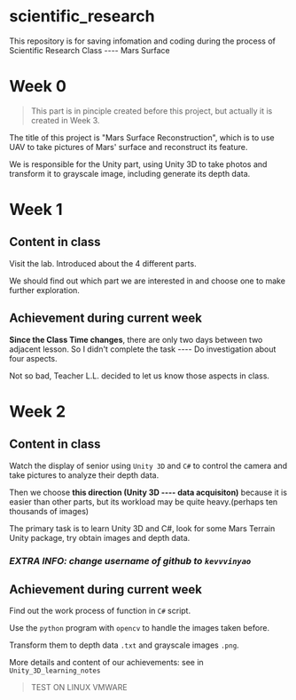 # scientific_research
This repository is for saving infomation and coding during the process of Scientific  Research Class ---- Mars Surface

# Week 0
> This part is in pinciple created before this project, but actually it is created in Week 3.

The title of this project is "Mars Surface Reconstruction", which is to use UAV to take pictures of Mars' surface and reconstruct its feature.

We is responsible for the Unity part, using Unity 3D to take photos and transform it to grayscale image, including generate its depth data.

# Week 1
## Content in class
Visit the lab. Introduced about the 4 different parts.

We should find out which part we are interested in and choose one to make further exploration.

## Achievement during current week
**Since the Class Time changes**, there are only two days between two adjacent lesson. So I didn't complete the task ---- Do investigation about four aspects.

Not so bad, Teacher L.L. decided to let us know those aspects in class.

# Week 2

## Content in class
Watch the display of senior using `Unity 3D` and `C#` to control the camera and take pictures to analyze their depth data.

Then we choose **this direction (Unity 3D ---- data acquisiton)** because it is easier than other parts, but its workload may be quite heavy.(perhaps ten thousands of images)

The primary task is to learn Unity 3D and C#, look for some Mars Terrain Unity package, try obtain images and depth data.


### *EXTRA INFO: change username of github to `kevvvinyao`*

## Achievement during current week
Find out the work process of function in `C#` script.

Use the `python` program with `opencv` to handle the images taken before.

Transform them to depth data `.txt` and grayscale images `.png`.

More details and content of our achievements: see in `Unity_3D_learning_notes`

> TEST ON LINUX VMWARE





